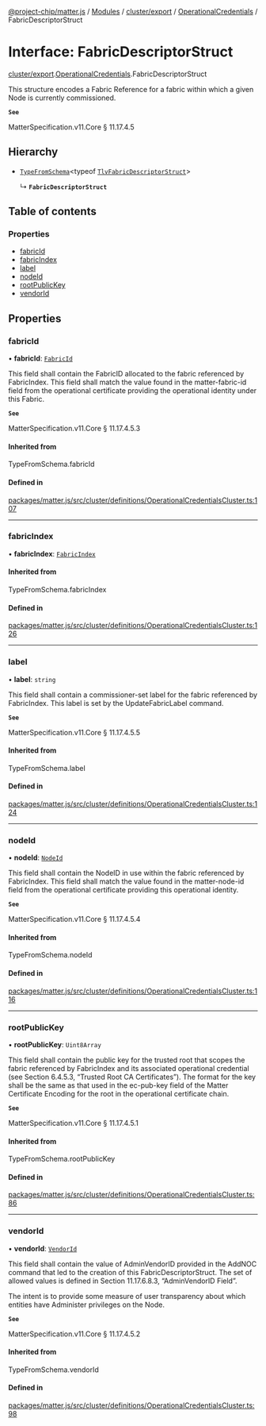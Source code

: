 [@project-chip/matter.js](../README.md) / [Modules](../modules.md) / [cluster/export](../modules/cluster_export.md) / [OperationalCredentials](../modules/cluster_export.OperationalCredentials.md) / FabricDescriptorStruct

# Interface: FabricDescriptorStruct

[cluster/export](../modules/cluster_export.md).[OperationalCredentials](../modules/cluster_export.OperationalCredentials.md).FabricDescriptorStruct

This structure encodes a Fabric Reference for a fabric within which a given Node is currently commissioned.

**`See`**

MatterSpecification.v11.Core § 11.17.4.5

## Hierarchy

- [`TypeFromSchema`](../modules/tlv_export.md#typefromschema)\<typeof [`TlvFabricDescriptorStruct`](../modules/cluster_export.OperationalCredentials.md#tlvfabricdescriptorstruct)\>

  ↳ **`FabricDescriptorStruct`**

## Table of contents

### Properties

- [fabricId](cluster_export.OperationalCredentials.FabricDescriptorStruct.md#fabricid)
- [fabricIndex](cluster_export.OperationalCredentials.FabricDescriptorStruct.md#fabricindex)
- [label](cluster_export.OperationalCredentials.FabricDescriptorStruct.md#label)
- [nodeId](cluster_export.OperationalCredentials.FabricDescriptorStruct.md#nodeid)
- [rootPublicKey](cluster_export.OperationalCredentials.FabricDescriptorStruct.md#rootpublickey)
- [vendorId](cluster_export.OperationalCredentials.FabricDescriptorStruct.md#vendorid)

## Properties

### fabricId

• **fabricId**: [`FabricId`](../modules/datatype_export.md#fabricid)

This field shall contain the FabricID allocated to the fabric referenced by FabricIndex. This field shall
match the value found in the matter-fabric-id field from the operational certificate providing the
operational identity under this Fabric.

**`See`**

MatterSpecification.v11.Core § 11.17.4.5.3

#### Inherited from

TypeFromSchema.fabricId

#### Defined in

[packages/matter.js/src/cluster/definitions/OperationalCredentialsCluster.ts:107](https://github.com/project-chip/matter.js/blob/6d3b6a5d957d88a9231d6ecab4bb41f8133112be/packages/matter.js/src/cluster/definitions/OperationalCredentialsCluster.ts#L107)

___

### fabricIndex

• **fabricIndex**: [`FabricIndex`](../modules/datatype_export.md#fabricindex)

#### Inherited from

TypeFromSchema.fabricIndex

#### Defined in

[packages/matter.js/src/cluster/definitions/OperationalCredentialsCluster.ts:126](https://github.com/project-chip/matter.js/blob/6d3b6a5d957d88a9231d6ecab4bb41f8133112be/packages/matter.js/src/cluster/definitions/OperationalCredentialsCluster.ts#L126)

___

### label

• **label**: `string`

This field shall contain a commissioner-set label for the fabric referenced by FabricIndex. This label is
set by the UpdateFabricLabel command.

**`See`**

MatterSpecification.v11.Core § 11.17.4.5.5

#### Inherited from

TypeFromSchema.label

#### Defined in

[packages/matter.js/src/cluster/definitions/OperationalCredentialsCluster.ts:124](https://github.com/project-chip/matter.js/blob/6d3b6a5d957d88a9231d6ecab4bb41f8133112be/packages/matter.js/src/cluster/definitions/OperationalCredentialsCluster.ts#L124)

___

### nodeId

• **nodeId**: [`NodeId`](../modules/datatype_export.md#nodeid)

This field shall contain the NodeID in use within the fabric referenced by FabricIndex. This field shall
match the value found in the matter-node-id field from the operational certificate providing this
operational identity.

**`See`**

MatterSpecification.v11.Core § 11.17.4.5.4

#### Inherited from

TypeFromSchema.nodeId

#### Defined in

[packages/matter.js/src/cluster/definitions/OperationalCredentialsCluster.ts:116](https://github.com/project-chip/matter.js/blob/6d3b6a5d957d88a9231d6ecab4bb41f8133112be/packages/matter.js/src/cluster/definitions/OperationalCredentialsCluster.ts#L116)

___

### rootPublicKey

• **rootPublicKey**: `Uint8Array`

This field shall contain the public key for the trusted root that scopes the fabric referenced by
FabricIndex and its associated operational credential (see Section 6.4.5.3, “Trusted Root CA Certificates”).
The format for the key shall be the same as that used in the ec-pub-key field of the Matter Certificate
Encoding for the root in the operational certificate chain.

**`See`**

MatterSpecification.v11.Core § 11.17.4.5.1

#### Inherited from

TypeFromSchema.rootPublicKey

#### Defined in

[packages/matter.js/src/cluster/definitions/OperationalCredentialsCluster.ts:86](https://github.com/project-chip/matter.js/blob/6d3b6a5d957d88a9231d6ecab4bb41f8133112be/packages/matter.js/src/cluster/definitions/OperationalCredentialsCluster.ts#L86)

___

### vendorId

• **vendorId**: [`VendorId`](../modules/datatype_export.md#vendorid)

This field shall contain the value of AdminVendorID provided in the AddNOC command that led to the creation
of this FabricDescriptorStruct. The set of allowed values is defined in Section 11.17.6.8.3, “AdminVendorID
Field”.

The intent is to provide some measure of user transparency about which entities have Administer privileges
on the Node.

**`See`**

MatterSpecification.v11.Core § 11.17.4.5.2

#### Inherited from

TypeFromSchema.vendorId

#### Defined in

[packages/matter.js/src/cluster/definitions/OperationalCredentialsCluster.ts:98](https://github.com/project-chip/matter.js/blob/6d3b6a5d957d88a9231d6ecab4bb41f8133112be/packages/matter.js/src/cluster/definitions/OperationalCredentialsCluster.ts#L98)
